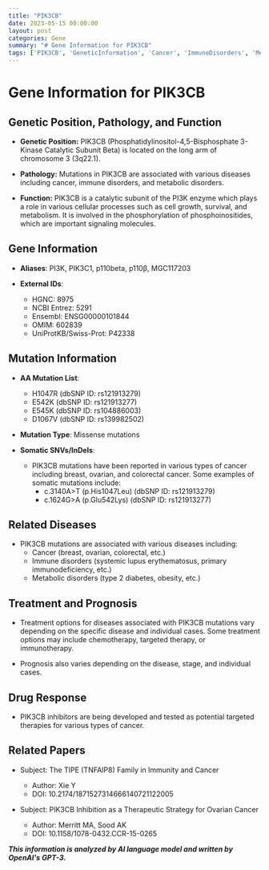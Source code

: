 ```yaml
---
title: "PIK3CB"
date: 2023-05-15 00:00:00
layout: post
categories: Gene
summary: "# Gene Information for PIK3CB"
tags: ['PIK3CB', 'GeneticInformation', 'Cancer', 'ImmuneDisorders', 'MetabolicDisorders', 'TargetedTherapy', 'Mutation', 'DrugResponse']
---
```


# Gene Information for PIK3CB

## Genetic Position, Pathology, and Function 

- **Genetic Position:** PIK3CB (Phosphatidylinositol-4,5-Bisphosphate 3-Kinase Catalytic Subunit Beta) is located on the long arm of chromosome 3 (3q22.1).

- **Pathology:** Mutations in PIK3CB are associated with various diseases including cancer, immune disorders, and metabolic disorders.

- **Function:** PIK3CB is a catalytic subunit of the PI3K enzyme which plays a role in various cellular processes such as cell growth, survival, and metabolism. It is involved in the phosphorylation of phosphoinositides, which are important signaling molecules.

## Gene Information

- **Aliases**: PI3K, PIK3C1, p110beta, p110β, MGC117203

- **External IDs**: 
  - HGNC: 8975
  - NCBI Entrez: 5291
  - Ensembl: ENSG00000101844
  - OMIM: 602839
  - UniProtKB/Swiss-Prot: P42338

## Mutation Information

- **AA Mutation List**:
  - H1047R (dbSNP ID: rs121913279)
  - E542K (dbSNP ID: rs121913277)
  - E545K (dbSNP ID: rs104886003)
  - D1067V (dbSNP ID: rs139982502)

- **Mutation Type**: Missense mutations

- **Somatic SNVs/InDels**:
  - PIK3CB mutations have been reported in various types of cancer including breast, ovarian, and colorectal cancer. Some examples of somatic mutations include:
    - c.3140A>T (p.His1047Leu) (dbSNP ID: rs121913279)
    - c.1624G>A (p.Glu542Lys) (dbSNP ID: rs121913277)

## Related Diseases

- PIK3CB mutations are associated with various diseases including:
  - Cancer (breast, ovarian, colorectal, etc.)
  - Immune disorders (systemic lupus erythematosus, primary immunodeficiency, etc.)
  - Metabolic disorders (type 2 diabetes, obesity, etc.)

## Treatment and Prognosis

- Treatment options for diseases associated with PIK3CB mutations vary depending on the specific disease and individual cases. Some treatment options may include chemotherapy, targeted therapy, or immunotherapy.

- Prognosis also varies depending on the disease, stage, and individual cases.

## Drug Response 

- PIK3CB inhibitors are being developed and tested as potential targeted therapies for various types of cancer.

## Related Papers

- Subject: The TIPE (TNFAIP8) Family in Immunity and Cancer
  - Author: Xie Y
  - DOI: 10.2174/1871527314666140721122005


- Subject: PIK3CB Inhibition as a Therapeutic Strategy for Ovarian Cancer
  - Author: Merritt MA, Sood AK
  - DOI: 10.1158/1078-0432.CCR-15-0265

**_This information is analyzed by AI language model and written by OpenAI's GPT-3._**
